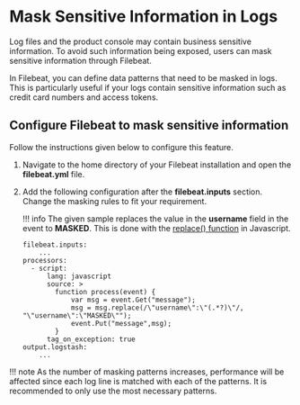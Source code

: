 # Mask Sensitive Information in Logs

Log files and the product console may contain business sensitive information. To avoid such information being exposed, users can mask sensitive information through Filebeat.

In Filebeat, you can define data patterns that need to be masked in logs. This is particularly useful if your logs contain sensitive information such as credit card numbers and access tokens.

## Configure Filebeat to mask sensitive information

Follow the instructions given below to configure this feature.

1. Navigate to the home directory of your Filebeat installation and open the **filebeat.yml** file.
2. Add the following configuration after the **filebeat.inputs** section. Change the masking rules to fit your requirement.

    !!! info
        The given sample replaces the value in the **username** field in the event to **MASKED**. This is done
        with the [replace() function](https://developer.mozilla.org/en-US/docs/Web/JavaScript/Reference/Global_Objects/String/replace) in Javascript.

    ```
    filebeat.inputs:
        ...
    processors:
      - script:
          lang: javascript
          source: >
            function process(event) {
                var msg = event.Get("message");
                msg = msg.replace(/\"username\":\"(.*?)\"/, "\"username\":\"MASKED\"");
                event.Put("message",msg);
            }
          tag_on_exception: true
    output.logstash:
        ...
    ```
    

!!! note
      As the number of masking patterns increases, performance will be affected since each log line is matched with each of the patterns. It is recommended to only use the most necessary patterns.

